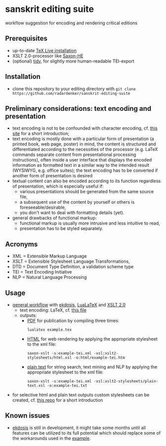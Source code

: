 # sanskrit editing suite
workflow suggestion for encoding and rendering critical editions

## Prerequisites
- up-to-date [TeX Live installation](https://tug.org/texlive/acquire-netinstall.html)
- XSLT 2.0-processor like [Saxon-HE](http://saxon.sourceforge.net/#F9.9HE)
- (optional) [tidy](http://www.html-tidy.org/), for slightly more human-readable TEI-export

## Installation
- clone this repository to your editing directory with `git clone https://github.com/radardenker/sanskrit-editing-suite`

## Preliminary considerations: text encoding and presentation
- text encoding is not to be confounded with character encoding, cf. [this site](https://scripts.sil.org/IWS-Chapter02) for a short introduction;
- text encoding is mostly done with a particular form of presentation (a printed book, web page, poster) in mind, the content is structured and differentiated according to the necessities of the processor (e.g. LaTeX commands separate content from presentational processing instructions), often inside a user interface that displays the encoded information as formatted text in a similar way to the intended result (WYSIWYG, e.g. office suites); the text encoding has to be converted if another form of presentation is desired
- textual content can also be encoded according to its function regardless of presentation, which is especially useful if:
  - various presentations should be generated from the same source file,
  - a subsequent use of the content by yourself or others is foreseeable/desirable,
  - you don't want to deal with formatting details (yet).
- general drawbacks of functional markup:
  - functional markup is usually more intrusive and less intuitive to read,
  - presentation has to be styled separately.

## Acronyms
- XML = Extensible Markup Language
- XSLT = Extensible Stylesheet Language Transformations, 
- DTD = Document Type Definition, a validation scheme type
- TEI = Text Encoding Initiative
- NLP = Natural Language Processing

## Usage
- [general workflow](charts/editing-workflow-with-ekdosis.pdf) with [ekdosis](https://ctan.org/pkg/ekdosis), [LuaLaTeX](https://de.wikipedia.org/wiki/LuaTeX) and [XSLT 2.0](https://www.w3.org/TR/xslt20/)
  - text encoding: LaTeX, cf. [this file](example.tex)
  - outputs:
    - [PDF](https://cdn.jsdelivr.net/gh/radardenker/sanskrit-editing-suite/example.pdf) for publication by compiling three times:
      ```
      lualatex example.tex
      ``` 
    - [HTML](https://cdn.jsdelivr.net/gh/radardenker/sanskrit-editing-suite/html/example-tei.htm) for web rendering by applying the appropriate stylesheet to the xml file:
      ```
      saxon-xslt -s:example-tei.xml -xsl:xslt2-stylesheets/html.xsl -o:html/example-tei.htm
      ```
    - [plain text](example-tei.txt) for string search, text mining and NLP by applying the appropriate stylesheet to the xml file:
      ```
      saxon-xslt -s:example-tei.xml -xsl:xslt2-stylesheets/plain-text.xsl -o:example-tei.txt
      ```
- for selective html and plain text outputs custom stylesheets can be created, cf. [this repo](https://github.com/radardenker/xml-crashcourse) for a short introduction

## Known issues
- [ekdosis](https://ctan.org/pkg/ekdosis) is still in development, it might take some months until all features can be utilized to its full potential which should replace some of the workarounds used in the [example](example.tex).
